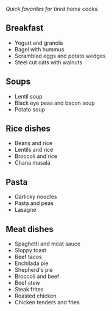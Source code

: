 _Quick favorites for tired home cooks._

## Breakfast
* Yogurt and granola
* Bagel with hummus
* Scrambled eggs and potato wedges
* Steel cut oats with walnuts

## Soups
* Lentil soup
* Black eye peas and bacon soup
* Potato soup

## Rice dishes
* Beans and rice
* Lentils and rice
* Broccoli and rice
* Chana masala

## Pasta
* Garlicky noodles
* Pasta and peas
* Lasagne

## Meat dishes
* Spaghetti and meat sauce
* Sloppy toast
* Beef tacos
* Enchilada pie
* Shepherd's pie
* Broccoli and beef
* Beef stew
* Steak frites
* Roasted chicken
* Chicken tenders and fries


